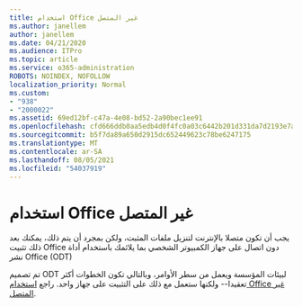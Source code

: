 ```yaml
---
title: استخدام Office غير المتصل
ms.author: janellem
author: janellem
ms.date: 04/21/2020
ms.audience: ITPro
ms.topic: article
ms.service: o365-administration
ROBOTS: NOINDEX, NOFOLLOW
localization_priority: Normal
ms.custom:
- "938"
- "2000022"
ms.assetid: 69ed12bf-c47a-4e08-bd52-2a90bec1ee91
ms.openlocfilehash: cfd666ddb0aa5edb4d0f4fc0a03c6442b201d331da7d2193e7ad8615790c36a6
ms.sourcegitcommit: b5f7da89a650d2915dc652449623c78be6247175
ms.translationtype: MT
ms.contentlocale: ar-SA
ms.lasthandoff: 08/05/2021
ms.locfileid: "54037919"
---
```

# <a name="use-the-office-offline-installer"></a>استخدام Office غير المتصل

يجب أن تكون متصلا بالإنترنت لتنزيل ملفات المثبت، ولكن بمجرد أن يتم ذلك، يمكنك بعد ذلك تثبيت Office دون اتصال على جهاز الكمبيوتر الشخصي بما يلائمك باستخدام أداة نشر Office (ODT)

تم تصميم ODT لبيئات المؤسسة ويعمل من سطر الأوامر، وبالتالي تكون الخطوات أكثر تعقيدا-- ولكنها ستعمل مع ذلك على التثبيت على جهاز واحد. راجع [استخدام Office غير المتصل](https://support.office.com/article/f0a85fe7-118f-41cb-a791-d59cef96ad1c?wt.mc_id=Alchemy_ClientDIA).
  